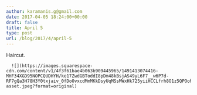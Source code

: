 ```yaml
---
author: karamanis.g@gmail.com
date: 2017-04-05 18:24:00+00:00
draft: false
title: April 5
type: post
url: /blog/2017/4/april-5
---
```


Haircut.


  
      ![](https://images.squarespace-cdn.com/content/v1/4f3f61bae4b063b909445965/1491413074416-MHF34XGD95NOPCQUDHYH/ke17ZwdGBToddI8pDm48kBsjAS49yL6F7__w6P7d-RF7gQa3H78H3Y0txjaiv_0fDoOvxcdMmMKkDsyUqMSsMWxHk725yiiHCCLfrh8O1z5QPOohDIaIeljMHgDF5CVlOqpeNLcJ80NK65_fV7S1UXwqEf7bTVLVbculeGoBd_YsIQpGLn0wkf79PZHG2OrHcWyOVwgQaVVsC2ADdWtckA/image-asset.jpeg?format=original)

